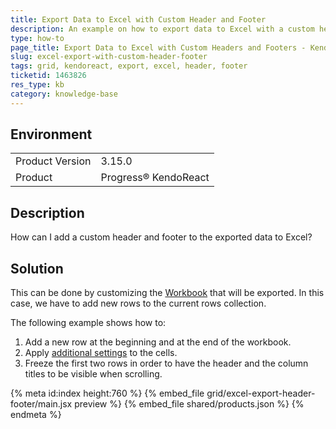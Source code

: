 ```yaml
---
title: Export Data to Excel with Custom Header and Footer
description: An example on how to export data to Excel with a custom header and footer when working with the KendoReact Grid.
type: how-to
page_title: Export Data to Excel with Custom Headers and Footers - KendoReact Grid
slug: excel-export-with-custom-header-footer
tags: grid, kendoreact, export, excel, header, footer
ticketid: 1463826
res_type: kb
category: knowledge-base
---
```


## Environment

<table>
	<tbody>
		<tr>
			<td>Product Version</td>
			<td>3.15.0</td>
		</tr>
		<tr>
			<td>Product</td>
			<td>Progress® KendoReact</td>
		</tr>
	</tbody>
</table>


## Description

How can I add a custom header and footer to the exported data to Excel?

## Solution

This can be done by customizing the [Workbook](https://www.telerik.com/kendo-react-ui/components/excelexport/customization/) that will be exported. In this case, we have to add new rows to the current rows collection.

The following example shows how to:

1. Add a new row at the beginning and at the end of the workbook.
2. Apply [additional settings](https://www.telerik.com/kendo-react-ui/components/excelexport/api/KendoOoxml/) to the cells.
3. Freeze the first two rows in order to have the header and the column titles to be visible when scrolling.

{% meta id:index height:760 %}
{% embed_file grid/excel-export-header-footer/main.jsx preview %}
{% embed_file shared/products.json %}
{% endmeta %}


